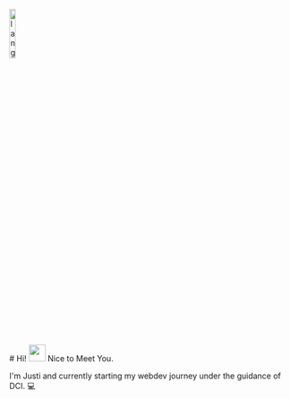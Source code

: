 <p align="left"><img width=15%" src="https://github.com/alansmathew/alansmathew/raw/master/lang.gif" alt="lang image here" /></p>
# Hi! <img src="https://media.giphy.com/media/hvRJCLFzcasrR4ia7z/giphy.gif" width="30px"> 
  Nice to Meet You.

I'm Justi and currently starting my webdev journey under the guidance of DCI. :computer:
